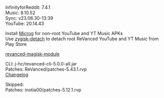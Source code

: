 InfinityforReddit: 7.4.1  
Music: 8.10.52  
Sync: v23.06.30-13:39  
YouTube: 20.14.43  

Install [Microg](https://github.com/ReVanced/GmsCore/releases) for non-root YouTube and YT Music APKs  
Use [zygisk-detach](https://github.com/j-hc/zygisk-detach) to detach root ReVanced YouTube and YT Music from Play Store  

[revanced-magisk-module](https://github.com/j-hc/revanced-magisk-module)
  
CLI: j-hc/revanced-cli-5.0.0-all.jar  
Patches: ReVanced/patches-5.43.1.rvp  
[Changelog](https://github.com/ReVanced/revanced-patches/releases/tag/v5.43.1)  

Skipped:  
Patches: inotia00/patches-5.12.1.rvp        
